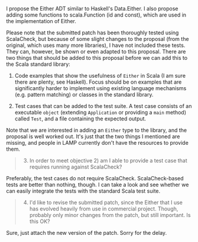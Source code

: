 I propose the Either ADT similar to Haskell's Data.Either. I also propose adding some functions to scala.Function (id and const), which are used in the implementation of Either.

Please note that the submitted patch has been thoroughly tested using ScalaCheck, but because of some slight changes to the proposal (from the original, which uses many more libraries), I have not included these tests. They can, however, be shown or even adapted to this proposal.
There are two things that should be added to this proposal before we can add this to the Scala standard library:

  1. Code examples that show the usefulness of `Either` in Scala (I am sure there are plenty, see Haskell). Focus should be on examples that are significantly harder to implement using existing language mechanisms (e.g. pattern matching) or classes in the standard library.

  2. Test cases that can be added to the test suite. A test case consists of an executable `object` (extending `Application` or providing a `main` method) called `Test`, and a file containing the expected output.

Note that we are interested in adding an `Either` type to the library, and the proposal is well worked out. It's just that the two things I mentioned are missing, and people in LAMP currently don't have the resources to provide them.
> 3) In order to meet objective 2) am I able to provide a test case that requires running against ScalaCheck?

Preferably, the test cases do not require ScalaCheck. ScalaCheck-based tests are better than nothing, though. I can take a look and see whether we can easily integrate the tests with the standard Scala test suite.

> 4) I'd like to revise the submitted patch, since the Either that I use has evolved heavily from use in commercial project. Though, probably only minor changes from the patch, but still important. Is this OK?

Sure, just attach the new version of the patch. Sorry for the delay.
